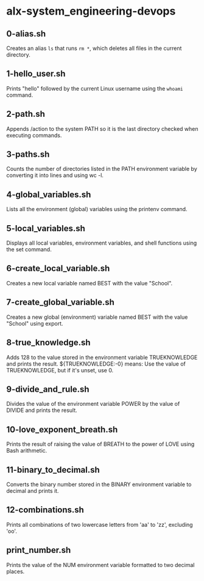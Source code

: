 # alx-system_engineering-devops

## 0-alias.sh
Creates an alias `ls` that runs `rm *`, which deletes all files in the current directory.

## 1-hello_user.sh
Prints "hello" followed by the current Linux username using the `whoami` command.

## 2-path.sh
Appends /action to the system PATH so it is the last directory checked when executing commands.

## 3-paths.sh
Counts the number of directories listed in the PATH environment variable by converting it into lines and using wc -l.

## 4-global_variables.sh
Lists all the environment (global) variables using the printenv command.

## 5-local_variables.sh
Displays all local variables, environment variables, and shell functions using the set command.

## 6-create_local_variable.sh
Creates a new local variable named BEST with the value "School".

## 7-create_global_variable.sh
Creates a new global (environment) variable named BEST with the value "School" using export.

## 8-true_knowledge.sh
Adds 128 to the value stored in the environment variable TRUEKNOWLEDGE and prints the result.
        ${TRUEKNOWLEDGE:-0} means:
                Use the value of TRUEKNOWLEDGE, but if it's unset, use 0.

## 9-divide_and_rule.sh
Divides the value of the environment variable POWER by the value of DIVIDE and prints the result.

## 10-love_exponent_breath.sh
Prints the result of raising the value of BREATH to the power of LOVE using Bash arithmetic.

## 11-binary_to_decimal.sh
Converts the binary number stored in the BINARY environment variable to decimal and prints it.

## 12-combinations.sh
Prints all combinations of two lowercase letters from 'aa' to 'zz', excluding 'oo'.

## print_number.sh
Prints the value of the NUM environment variable formatted to two decimal places.
